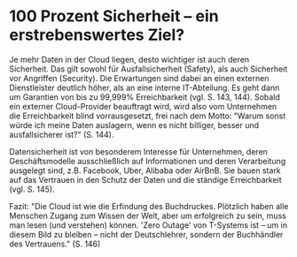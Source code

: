 # 100 Prozent Sicherheit – ein erstrebenswertes Ziel?

Je mehr Daten in der Cloud liegen, desto wichtiger ist auch deren Sicherheit.
Das gilt sowohl für Ausfallsicherheit (Safety), als auch Sicherheit vor Angriffen (Security).
Die Erwartungen sind dabei an einen externen Dienstleister deutlich höher, als an eine
interne IT-Abteilung. Es geht dann um Garantien von bis zu 99,999% Erreichbarkeit (vgl. S. 143, 144).
Sobald ein externer Cloud-Provider beauftragt wird, wird also vom Unternehmen die Erreichbarkeit
blind vorrausgesetzt, frei nach dem Motto: "Warum sonst würde ich meine Daten auslagern,
wenn es nicht billiger, besser und ausfallsicherer ist?" (S. 144).

Datensicherheit ist von besonderem Interesse für Unternehmen, deren Geschäftsmodelle ausschließlich
auf Informationen und deren Verarbeitung ausgelegt sind, z.B. Facebook, Uber, Alibaba oder AirBnB.
Sie bauen stark auf das Vertrauen in den Schutz der Daten und die ständige Erreichbarkeit (vgl. S. 145).

Fazit: "Die Cloud ist wie die Erfindung des Buchdruckes. Plötzlich haben alle Menschen Zugang
        zum Wissen der Welt, aber um erfolgreich zu sein, muss man lesen (und verstehen)
        können. 'Zero Outage' von T-Systems ist – um in diesem Bild zu bleiben – nicht der
        Deutschlehrer, sondern der Buchhändler des Vertrauens." (S. 146)
